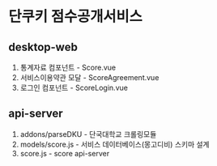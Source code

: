 # 단쿠키 점수공개서비스

desktop-web
------
1. 통계자료 컴포넌트 - Score.vue
2. 서비스이용약관 모달 - ScoreAgreement.vue
3. 로그인 컴포넌트 - ScoreLogin.vue


api-server
------
1. addons/parseDKU - 단국대학교 크롤링모듈
2. models/score.js - 서비스 데이터베이스(몽고디비) 스키마 설계
3. score.js - score api-server
